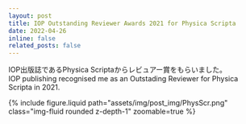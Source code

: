 ```yaml
---
layout: post
title: IOP Outstanding Reviewer Awards 2021 for Physica Scripta
date: 2022-04-26 
inline: false
related_posts: false
---
```

<!-- 줄바꿈: 문장 뒤에 스페이스 두번 -->
<!-- 문단 바꿈: 엔터 두번 -->


<!-- Comment here. inline comment here -->

IOP出版誌であるPhysica Scriptaからレビュアー賞をもらいました。\
IOP publishing recognised me as an Outstading Reviewer for Physica Scripta in 2021.

<div class="row mt-3 justify-content-center">
    <!-- 70% width for middle-over screean, 100% for small -->
    <div class="col-12 col-md-7 mt-3 mt-md-0"> 
        {% include figure.liquid path="assets/img/post_img/PhysScr.png" class="img-fluid rounded z-depth-1" zoomable=true %}
    </div>
</div>
<div class="caption">

</div>